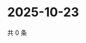 # 2025-10-23

共 0 条

<!-- BEGIN ZHIHUVIDEO -->
<!-- 最后更新时间 Thu Oct 23 2025 06:09:27 GMT+0800 (China Standard Time) -->

<!-- END ZHIHUVIDEO -->
